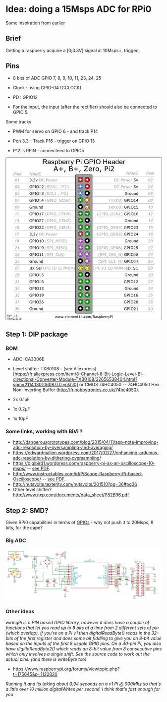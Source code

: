 # Idea: doing a 15Msps ADC for RPi0

Some inspiration [from earlier](/retired/croaker/notes_RPi0.md)


## Brief

Getting a raspberry acquire a [0;3.3V] signal at 10Msps+, trigged.

## Pins

* 8 bits of ADC GPIO 7, 8, 9, 10, 11, 23, 24, 25
* Clock : using GPIO-04 (GCLOCK)

* PD : GPIO12
* For the input, the input (after the rectifier) should also be connected to GPIO 5.

Some tracks

* PWM for servo on GPIO 6 - and track P14
* Pon 3.3 - Track P16 - trigger on GPIO 13

* P12 is RPiN - connecteed to GPIO5



![](/goblin/pi0/images/GPIO.png)

## Step 1: DIP package

### BOM

* ADC: CA3306E
* Level shifter: TXB0108 - (see Aliexpress)[https://fr.aliexpress.com/item/8-Channel-8-Bit-Logic-Level-Bi-directional-Converter-Module-TXB0108/32656538404.html?spm=2114.13010608.0.0.yokhl0] or CMOS 74HC4050 -- 74HC4050 Hex Non-Inverting Buffer (http://fr.hobbytronics.co.uk/74hc4050).

* 2x 0.1µF
* 1x 0.2µF
* 1x 10µF



### Some links, working with BiVi ?

* http://dangerousprototypes.com/blog/2015/04/11/app-note-improving-adc-resolution-by-oversampling-and-averaging/
* https://edwardmallon.wordpress.com/2017/02/27/enhancing-arduinos-adc-resolution-by-dithering-oversampling/
* https://digibird1.wordpress.com/raspberry-pi-as-an-oscilloscope-10-msps/ -- [see PDF](/goblin/pi0/PiScopeDigibird.pdf).
* http://www.instructables.com/id/PiScope-Raspberry-Pi-based-Oscilloscope/  -- [see PDF](/goblin/pi0/PiScope.pdf).
* http://nutsvolts.texterity.com/nutsvolts/201510?pg=36#pg36 
* Other level shifter? http://www.nxp.com/documents/data_sheet/P82B96.pdf

## Step 2: SMD? 

Given RPi0 capabilities in terms of [GPIOs](/retired/croaker/notes_RPi0.md) - why not push it to 20Msps, 8 bits, for the cape?


### Big ADC

![](/goblin/pi0/images/tentativeADC.png)

### Other ideas

_wiringPi is a PIN based GPIO library, however it does have a couple of functions that let you read up to 8 bits at a time from 2 different sets of pin (which overlap). If you're on a Pi v1 then digitalReadByte() reads in the 32-bits of the first register and does some bit fiddling to give you an 8-bit value based on the inputs of the first 8 usable GPIO pins. On a 40-pin Pi, you also have digitlaReadByte2() which reads an 8-bit value from 8 consecutive pins which only involves a single shift. See the source code to work out the actual pins. (and there is writeByte too)_

* https://www.raspberrypi.org/forums/viewtopic.php?t=175645&p=1122820

_Running it and its taking about 0.94 seconds on a v1 Pi @ 900Mhz so that's a little over 10 million digitalWrites per second. I think that's fast enough for you_



